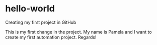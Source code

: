 # hello-world
Creating my first project in GitHub

This is my first change in the project. My name is Pamela and I want to create my first automation project.
Regards!
